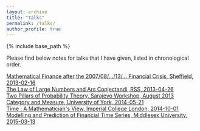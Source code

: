 ```yaml
---
layout: archive
title: "Talks"
permalink: /talks/
author_profile: true
---
```

{% include base_path %}

Please find below notes for talks that I have given, listed in chronological order.  

[Mathematical Finance after the 2007/08/.../13/... Financial Crisis, Sheffield, 2013-02-16](https://nicholas-h-bingham.github.io/files/talks/MathematicalFinanceAfterThe2007FinancialCrisis_Sheffield2013.pdf)  
[The Law of Large Numbers and Ars Conjectandi, RSS, 2013-04-26](https://nicholas-h-bingham.github.io/files/talks/TheLawOfLargeNumbers_RSS2013.pdf)  
[Two Pillars of Probability Theory, Sarajevo Workshop, August 2013](https://nicholas-h-bingham.github.io/files/talks/TwoPillarsOfprobabilityTheory_SarajevoWorkshop2013.pdf)  
[Category and Measure, University of York, 2014-05-21](https://nicholas-h-bingham.github.io/files/talks/CategoryAndMeasure_UniversityOfYork2014.pdf)  
[Time : A Mathematician's View, Imperial College London, 2014-10-01](https://nicholas-h-bingham.github.io/files/talks/TimeAMathematiciansView_ImperialCollegeLondon2014.pdf)  
[Modelling and Prediction of Financial Time Series, Middlesex University, 2015-03-13](https://nicholas-h-bingham.github.io/files/talks/ModellingAndPredictionOfFinancialTimeSeries_MiddlesexUniversity2015.pdf)  
